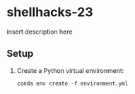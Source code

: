 # shellhacks-23

insert description here

## Setup

1. Create a Python virtual environment:

	```
	conda env create -f environment.yml
	```
